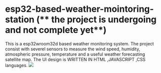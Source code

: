 # esp32-based-weather-mointoring-station (** the project is undergoing and not complete yet**)
This is  a esp32wroom32d based weather monitoring system. The project consist with severel sensors to measure the wind speed, humidity, atmospheric pressure, temperature and a  useful weather forecasting satellite map. The UI design is WRITTEN IN HTML ,JAVASCRIPT ,CSS languages.
![](image/webage.png)

